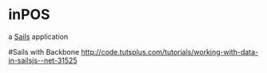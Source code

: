 # inPOS

a [Sails](http://sailsjs.org) application

#Sails with Backbone
http://code.tutsplus.com/tutorials/working-with-data-in-sailsjs--net-31525
